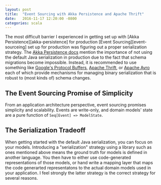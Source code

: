 ```yaml
---
layout: post
title:  "Event Sourcing with Akka Persistence and Apache Thrift"
date:   2016-11-17 12:20:00 -0800
categories: scala
---
```


The most difficult barrier I experienced in getting set up with [Akka Persistence][akka-persistence] for production [Event Sourcing][event-sourceing] set up for production was figuring out a proper serialization strategy. The [Akka Persistence docs][akka-doc-persistence] mention the importance of not using the default Java serialization in production due to the fact that schema migrations become impossible. Instead, it is recommended to use something like [Google's Protocol Buffers][protobufs], [Apache Thrift][thrift], or [Apache Avro][avro] each of which provide mechanisms for managing binary serialization that is robust to (most kinds of) schema changes.

## The Event Sourcing Promise of Simplicity

From an application architecture perspective, event sourcing promises simplicity and scalability. Events are write-only, and domain models' state are a pure function of `Seq[Event] => ModelState`.

## The Serialization Tradeoff

When getting started with the default Java serialization, you can focus on your models.
Introducing a "serialization" strategy using a library such as ones mentioned above means the ground truth for models is defined in another language. You then have to either use code-generated representations of those models, or hand write a mapping layer that maps the code generarted representatons to the actual domain models used in your application. I feel strongly the latter strategy is the correct strategy for several reasons.

[protobufs]: https://developers.google.com/protocol-buffers/
[thrift]: https://thrift.apache.org/
[avro]: https://avro.apache.org
[akka-doc-persistence]: http://doc.akka.io/docs/akka/2.4/scala/persistence.html
[akka-doc-event-adapters]: http://doc.akka.io/docs/akka/2.4/scala/persistence.html#Event_Adapters

